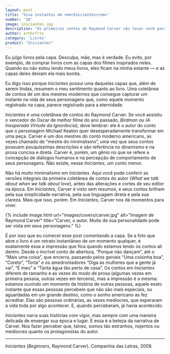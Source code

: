 ```yaml
---
layout: post
title: 'Viva instantes em <em>Iniciantes</em>'
number: '18'
image: iniciantes.jpg
description: 'Os primeiros contos de Raymond Carver vão levar você para outras vidas.'
author: arthrfrts
category: 'Livros'
product: "Iniciantes"
---
```


Eu julgo livros pela capa. Desculpa, mãe, mas é verdade. Eu evito, por exemplo, de comprar livros com as capas dos filmes inspirados neles. Quando eu não estou lendo meus livros, eles ficam na minha estante — e as capas deles deixam ela mais bonita.

Eu digo isso porque _Iniciantes_ possui uma daquelas capas que, além de serem lindas, resumem o meu sentimento quanto ao livro. Uma coletânea de contos de um dos mestres modernos que consegue capturar um instante na vida de seus personagens que, como aquele momento registrado na capa, parece registrado para a eternidade.

_Iniciantes_ é uma coletânea de contos do Raymond Carver. Se você assistiu o vencedor do Oscar de melhor filme do ano passado, _Birdman ou (A Inesperada Virtude da Ignorância)_, deve lembrar: ele é o autor do conto que o personagem Michael Keaton quer desesperadamente transformar em uma peça. Carver é um dos mestres do conto moderno americano, as vezes chamado de “mestre do minimalismo”, uma vez que seus contos possuem pouquíssimas descrições e são referência no dinamismo e na prosa concisa e direta. Carver é, porém, um gênio no que se refere a concepção de diálogos humanos e na percepção de comportamento de seus personagens. Não existe, nesse _Iniciantes_, um conto menor.

Não há muito minimalismo em _Iniciantes_. Aqui você pode conferir as versões integrais da primeira coletânea de contos do autor (_What we talk about when we talk about love_), antes das alterações e cortes de seu editor na época. Em _Iniciantes_, Carver é visto sem resumos, e seus contos brilham pela sua simplicidade narrativa, pela sua linguagem direta e pela sua clareza. Mais que isso, porém. Em _Iniciantes_, Carver nos dá momentos para viver.

{% include image.html url="images/covers/carver.jpg" alt="Imagem de Raymond Carver" title="Carver, o autor. Muito de sua personalidade pode ser vista em seus personagens." %}

É por isso que eu comecei esse post comentando a capa. Se a foto que abre o livro é um retrato instantâneo de um momento qualquer, é exatamente essa a impressão que fica quando estamos lendo os contos ali dentro. Desde o incrível conto de abertura, “Porque não dançam”, até o “Mais uma coisa”, que encerra, passando pelos geniais “Uma coisinha boa”, “Coreto”, “Torta” e os amedrontadores  “Diga às mulheres que a gente já vai”, “É meu” e “Tanta água tão perto de casa”. Os contos em _Iniciantes_ diferem de tamanho e as vezes do modo de prosa (algumas vezes em primeira pessoa, outras vezes em terceira), mas a impressão é a mesma: estamos ouvindo um momento da história de outras pessoas, aquele exato instante que essas pessoas percebem que não são mais especiais, ou aguardadas em um grande destino, como o sonho americano as fez acreditar. Elas são pessoas ordinárias, as vezes medíocres, que esperaram a vida toda por algo acontecer. E, quando perceberam, já havia acontecido.

_Iniciantes_ narra suas histórias com vigor, mas sempre com uma maneira delicada de enxergar sua época e lugar. E essa é a beleza da narrativa de Carver. Nos fazer perceber que, talvez, somos tão estranhos, nojentos ou medíocres quanto os protagonistas do autor.

---

_Iniciantes_ (_Beginners_, Raymond Carver). Companhia das Letras, 2009.
